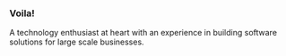 ### Voila! 

A technology enthusiast at heart with an experience in building software solutions for large scale businesses.


<!--
**janskar/janskar** is a ✨ _special_ ✨ repository because its `README.md` (this file) appears on your GitHub profile.





